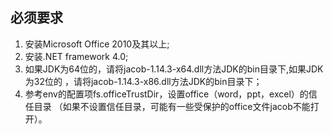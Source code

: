 ## 必须要求
1. 安装Microsoft Office 2010及其以上; 
2. 安装.NET framework 4.0;
3. 如果JDK为64位的，请将jacob-1.14.3-x64.dll方法JDK的bin目录下,如果JDK为32位的
，请将jacob-1.14.3-x86.dll方法JDK的bin目录下；
4. 参考env的配置项fs.officeTrustDir，设置office（word，ppt，excel）的信任目录
          （如果不设置信任目录，可能有一些受保护的office文件jacob不能打开）。